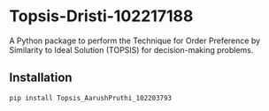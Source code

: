 # Topsis-Dristi-102217188

A Python package to perform the Technique for Order Preference by Similarity to Ideal Solution (TOPSIS) for decision-making problems.

## Installation
```bash
pip install Topsis_AarushPruthi_102203793

